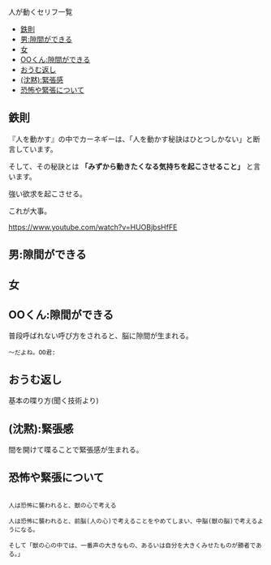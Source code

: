
人が動くセリフ一覧

- [鉄則](#鉄則)
- [男:隙間ができる](#男隙間ができる)
- [女](#女)
- [OOくん:隙間ができる](#ooくん隙間ができる)
- [おうむ返し](#おうむ返し)
- [(沈黙):緊張感](#沈黙緊張感)
- [恐怖や緊張について](#恐怖や緊張について)



## 鉄則

『人を動かす』の中でカーネギーは、「人を動かす秘訣はひとつしかない」と断言しています。

そして、その秘訣とは **「みずから動きたくなる気持ちを起こさせること」**
と言います。

強い欲求を起こさせる。

これが大事。

https://www.youtube.com/watch?v=HUOBjbsHfFE



## 男:隙間ができる



## 女


## OOくん:隙間ができる

普段呼ばれない呼び方をされると、脳に隙間が生まれる。

    〜だよね。OO君:



## おうむ返し

基本の喋り方(聞く技術より)



## (沈黙):緊張感

間を開けて喋ることで緊張感が生まれる。



## 恐怖や緊張について

<pre><code>
人は恐怖に襲われると、獣の心で考える

人は恐怖に襲われると、前脳(人の心)で考えることをやめてしまい、中脳(獣の脳)で考えるようになる。

そして「獣の心の中では、一番声の大きなもの、あるいは自分を大きくみせたものが勝者である。」
</code></pre>
